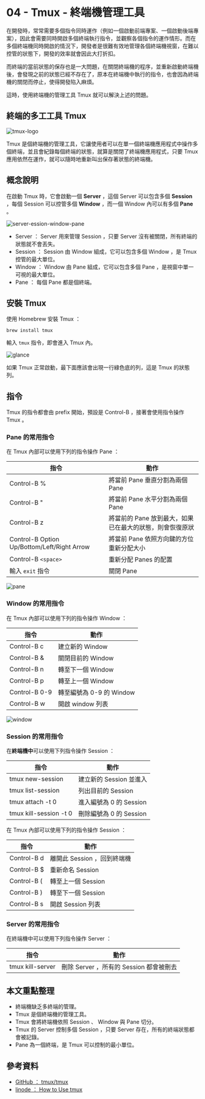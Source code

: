 # 04 - Tmux - 終端機管理工具

在開發時，常常需要多個指令同時運作（例如一個啟動前端專案、一個啟動後端專案），因此會需要同時開啟多個終端執行指令，並觀察各個指令的運作情形。而在多個終端機同時開啟的情況下，開發者是很難有效地管理各個終端機視窗，在難以控管的狀態下，開發的效率就會因此大打折扣。

而終端的當前狀態的保存也是一大問題，在關閉終端機的程序，並重新啟動終端機後，會發現之前的狀態已經不存在了，原本在終端機中執行的指令，也會因為終端機的關閉而停止，使得開發陷入麻煩。

這時，使用終端機的管理工具 Tmux 就可以解決上述的問題。

## 終端的多工工具 Tmux

![tmux-logo](./assets/tmux-logo-large.png)

Tmux 是個終端機的管理工具，它讓使用者可以在單一個終端機應用程式中操作多個終端，並且會紀錄每個終端的狀態，就算是關閉了終端機應用程式，只要 Tmux 應用依然在運作，就可以隨時地重新叫出保存著狀態的終端機。

## 概念說明

在啟動 Tmux 時，它會啟動一個 **Server** ，這個 Server 可以包含多個 **Session** ，每個 Session 可以控管多個 **Window** ，而一個 Window 內可以有多個 **Pane** 。

![server-ession-window-pane](./assets/server-session-window-pane.png)

- Server ： Server 用來管理 Session ，只要 Server 沒有被關閉，所有終端的狀態就不會丟失。
- Session ： Session 由 Window 組成，它可以包含多個 Window ，是 Tmux 控管的最大單位。
- Window ： Window 由 Pane 組成，它可以包含多個 Pane ，是視窗中單一可視的最大單位。
- Pane ： 每個 Pane 都是個終端。

## 安裝 Tmux

使用 Homebrew 安裝 Tmux ：

```shell
brew install tmux
```

輸入 `tmux` 指令，即會進入 Tmux 內。

![glance](./assets/glance.png)

如果 Tmux 正常啟動，最下面應該會出現一行綠色底的列，這是 Tmux 的狀態列。

## 指令

Tmux 的指令都會由 prefix 開始，預設是 Control-B ，接著會使用指令操作 Tmux 。

### Pane 的常用指令

在 Tmux 內部可以使用下列的指令操作 Pane ：

| 指令                                        | 動作                                                     |
| ------------------------------------------- | -------------------------------------------------------- |
| Control-B %                                 | 將當前 Pane 垂直分割為兩個 Pane                          |
| Control-B "                                 | 將當前 Pane 水平分割為兩個 Pane                          |
| Control-B z                                 | 將當前的 Pane 放到最大，如果已在最大的狀態，則會恢復原狀 |
| Control-B Option Up/Bottom/Left/Right Arrow | 將當前 Pane 依照方向鍵的方位重新分配大小                 |
| Control-B `<space>`                         | 重新分配 Panes 的配置                                    |
| 輸入 `exit` 指令                            | 關閉 Pane                                                |

![pane](./assets/pane.png)

### Window 的常用指令

在 Tmux 內部可以使用下列的指令操作 Window ：

| 指令          | 動作                     |
| ------------- | ------------------------ |
| Control-B c   | 建立新的 Window          |
| Control-B &   | 關閉目前的 Window        |
| Control-B n   | 轉至下一個 Window        |
| Control-B p   | 轉至上一個 Window        |
| Control-B 0-9 | 轉至編號為 0-9 的 Window |
| Control-B w   | 開啟 window 列表         |

![window](./assets/window.png)

### Session 的常用指令

在**終端機中**可以使用下列指令操作 Session ：

| 指令                   | 動作                    |
| ---------------------- | ----------------------- |
| tmux new-session       | 建立新的 Session 並進入 |
| tmux list-session      | 列出目前的 Session      |
| tmux attach -t 0       | 進入編號為 0 的 Session |
| tmux kill-session -t 0 | 刪除編號為 0 的 Session |

在 Tmux 內部可以使用下列的指令操作 Session ：

| 指令        | 動作                        |
| ----------- | --------------------------- |
| Control-B d | 離開此 Session ，回到終端機 |
| Control-B $ | 重新命名 Session            |
| Control-B ( | 轉至上一個 Session          |
| Control-B ) | 轉至下一個 Session          |
| Control-B s | 開啟 Session 列表           |

### Server 的常用指令

在終端機中可以使用下列指令操作 Server ：

| 指令             | 動作                                    |
| ---------------- | --------------------------------------- |
| tmux kill-server | 刪除 Server ，所有的 Session 都會被刪去 |

## 本文重點整理

- 終端機缺乏多終端的管理。
- Tmux 是個終端機的管理工具。
- Tmux 會將終端機依照 Session 、 Window 與 Pane 切分。
- Tmux 的 Server 控制多個 Session ，只要 Server 存在，所有的終端狀態都會被記錄。
- Pane 為一個終端，是 Tmux 可以控制的最小單位。

## 參考資料

- [GitHub ： tmux/tmux](https://github.com/tmux/tmux)
- [linode ： How to Use tmux](https://www.linode.com/docs/guides/persistent-terminal-sessions-with-tmux/)
